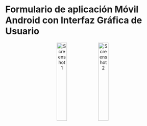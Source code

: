 <h1>Formulario de aplicación Móvil Android con Interfaz Gráfica de Usuario </h1>

<p align="center">
    <!-- Primera imagen al 50% -->
    <img src="https://github.com/user-attachments/assets/361a0846-917f-4a38-b098-bd6b6f83eb66" alt="Screenshot 1" width="25%">
    <img src="https://github.com/user-attachments/assets/6864d282-8560-42e5-a4d1-740b44fe4c1c" alt="Screenshot 2" width="25%">
    


